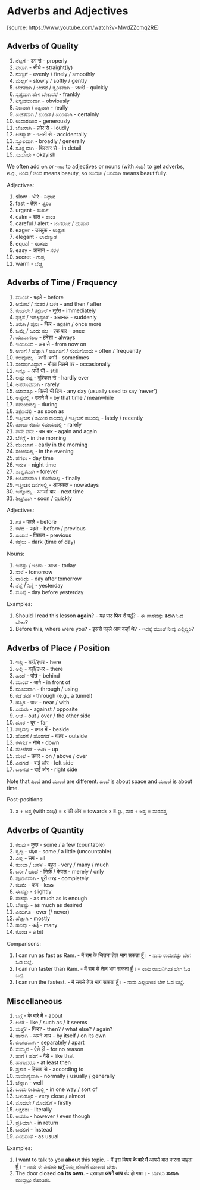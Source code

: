 # Adverbs and Adjectives

[source: <https://www.youtube.com/watch?v=MwdZZcmq2RE>]

## Adverbs of Quality

1.  ನೆಟ್ಟಗೆ - ढंग से - properly
2.  ನೇರಾಗಿ - सीधे - straight(ly)
3.  ನುಣ್ಣಗೆ - evenly / finely / smoothly
4.  ಮೆಲ್ಲಗೆ - slowly / softly / gently
5.  ಬೇಗವಾಗಿ / ಬೇಗನೆ / ತ್ವರಿತವಾಗಿ - जल्दी - quickly
6.  ಸ್ಪಷ್ಟವಾಗಿ ಹೇಳ ಬೇಕಾದರೆ - frankly
7.  ನಿಸ್ಸಂಶಯವಾಗಿ - obviously
8.  ನಿಜವಾಗಿ / ಸತ್ಯವಾಗಿ - really
9.  ಖಚಿತವಾಗಿ / ಖಂಡಿತ / ಖಂಡಿತಾಗಿ - certainly
10. ಉದಾರದಿಂದ - generously
11. ಜೋರಾಗಿ - ज़ोर से - loudly
12. ಅಕಸ್ಮಾತ್ - गलती से - accidentally
13. ಸ್ತೂಲವಾಗಿ - broadly / generally
14. ಸೂಕ್ಷ್ಮವಾಗಿ - विस्तार से - in detail
15. ಸುಮಾರು - okayish

We often add ಆಗಿ or ಇಂದ to adjectives or nouns (with ಸಂಧಿ) to get adverbs,
e.g., ಅಂದ / ಚಂದ means beauty, so ಅಂದಾಗಿ / ಚಂದಾಗಿ means beautifully.

Adjectives:

1.  slow - धीरे - ನಿಧಾನ
2.  fast - तेज़ - ತ್ವರಿತ
3.  urgent - ತುರ್ತು
4.  calm - शांत - ಶಾಂತ
5.  careful / alert - ಜಾಗರೂಕ / ಹುಷಾರ
6.  eager - उत्सुक - ಉತ್ಸುಕ
7.  elegant - ಲಾವಣ್ಯುತ
8.  equal - ಸರಿಸಮ
9.  easy - आसान - ಸರಳ
10. secret - ಗುಪ್ತ
11. warm - ಬೆಚ್ಚ

## Adverbs of Time / Frequency

1.  ಮುಂಚೆ - पहले - before
1.  ಆಮೇಲೆ / ನಂತರ / ಬಳಿಕ - and then / after
1.  ಕೂಡಲೇ / ತಕ್ಷಣಲೆ - तुरंत - immediately
1.  ಫಕ್ಕನೆ / ಇದಕ್ಕಿದ್ದಂತೆ - अचानक - suddenly
1.  ತಿರುಗಿ / ಪುನಃ - फिर - again / once more
1.  ಒಮ್ಮೆ / ಒಂದು ಸಲ - एक बार - once
1.  ಯಾವಾಗಲೂ - हमेशा - always
1.  ಇಂದಿನಿಂದ - अब से - from now on
1.  ಆಗಾಗೆ / ಹೆಚ್ಚಾಗಿ / ಅಡಿಗಡಿಗೆ / ಸಂದುಗೊಂದು - often / frequently
1.  ಕೆಲವೊಮ್ಮೆ - कभी-कभी - sometimes
1.  ಸಂದರ್ಭವಿದ್ದಾಗ - मौक़ा मिलने पर - occasionally
1.  ಇನ್ನೂ - अभी भी - still
1.  ಅಷ್ಟು ಕಷ್ಟ - मुश्किल से - hardly ever
1.  ಅಪರೂಪವಾಗಿ - rarely
1.  ಯಾವತ್ತೂ - किसी भी दिन - any day (usually used to say 'never')
1.  ಅಷ್ಟರಲ್ಲಿ - उतने में - by that time / meanwhile
1.  ಸಮಯದಲ್ಲಿ - during
1.  ತಕ್ಷಣದಲ್ಲಿ - as soon as
1.  ಇತ್ತೀಚಿನ / ಸಮೀಪ ಕಾಲದಲ್ಲಿ / ಇತ್ತೀಚಿನೆ ಕಾಲದಲ್ಲಿ - lately / recently
1.  ತುಂಬಾ ಕಡಿಮೆ ಸಮಯದಲ್ಲಿ - rarely
1.  ಪದೇ ಪದೇ - बार बार - again and again
1.  ಬೆಳಿಗ್ಗೆ - in the morning
1.  ಮುಂಜಾನೆ - early in the morning
1.  ಸಂಜಿಯಲ್ಲಿ - in the evening
1.  ಹಗಲು - day time
1.  ಇರುಳ - night time
1.  ಶಾಶ್ವತವಾಗಿ - forever
1.  ಅಂತಿಮವಾಗಿ / ಕೊನೆಯಲ್ಲಿ - finally
1.  ಇತ್ತೀಚಿನ ದಿನಗಳಲ್ಲಿ - आजकल - nowadays
1.  ಇನ್ನೊಮ್ಮೆ - अगली बार - next time
1.  ಶೀಘ್ರವಾಗಿ - soon / quickly

Adjectives:

1.  ಗತ - पहले - before
2.  ಕಳೆದ - पहले - before / previous
3.  ಹಿಂದಿನ - पिछला - previous
4.  ಕತ್ತಲು - dark (time of day)

Nouns:

1.  ಇವತ್ತು / ಇಂದು - आज - today
2.  ನಾಳೆ - tomorrow
3.  ನಾಡಿದ್ದು - day after tomorrow
4.  ನೆನ್ನೆ / ನಿನ್ನೆ - yesterday
5.  ಮೊನ್ನೆ - day before yesterday

Examples:

1.  Should I read this lesson <strong>again</strong>? -
    यह पाठ <strong>फिर से</strong> पढ़ूँ? -
    ಈ ಪಾಠವನ್ನು <strong>ತಿರುಗಿ</strong> ಓದ ಬೇಕಾ?
2.  Before this, where were you? -
    इससे पहले आप कहाँ थे? - ಇದಕ್ಕೆ ಮುಂಚೆ ನೀವು ಎಲ್ಲಿದ್ದಿರಿ?

## Adverbs of Place / Position

1.  ಇಲ್ಲಿ - यहाँ/इधर - here
2.  ಅಲ್ಲಿ - वहाँ/उधर - there
3.  ಹಿಂದೆ - पीछे - behind
4.  ಮುಂದೆ - आगे - in front of
5.  ಮೂಲವಾಗಿ - through / using
6.  ಕಡೆ ತನಕ - through (e.g., a tunnel)
7.  ಹತ್ತಿರ - पास - near / with
8.  ಎದುರು - against / opposite
9.  ಆಚೆ - out / over / the other side
10. ದೂರ - दूर - far
11. ಪಕ್ಕದಲ್ಲಿ - बगल में - beside
12. ಹೊರಗೆ / ಹೊರಗಡೆ - बाहर - outside
13. ಕೆಳಗಡೆ - नीचे - down
14. ಮೇಲೆಗಡೆ - ऊपर - up
15. ಮೇಲೆ - ऊपर - on / above / over
16. ಎಡಗಡೆ - बाईं ओर - left side
17. ಬಲಗಡೆ - दाईं ओर - right side

Note that ಹಿಂದೆ and ಮುಂಚೆ are different.
ಹಿಂದೆ is about space and ಮುಂಚೆ is about time.

Post-positions:

1.  x + ಅತ್ತ (with ಸಂಧಿ) = x की ओर = towards x
    E.g., ಮರ + ಅತ್ತ = ಮರದತ್ತ

## Adverbs of Quantity

1.  ಕೆಲವು - कुछ - some / a few (countable)
2.  ಸ್ವಲ್ಪ - थोड़ा - some / a little (uncountable)
3.  ಎಲ್ಲ - सब - all
4.  ತುಂಬಾ / ಬಹಳ - बहुत - very / many / much
5.  ಬರೀ / ಬರಿದೆ - सिर्फ़ / केवल - merely / only
6.  ಪೂರ್ಣವಾಗಿ - पूरी तरह - completely
7.  ಕಡಿಮೆ - कम - less
8.  ಈಷತ್ತು - slightly
9.  ಸಾಕಷ್ಟು - as much as is enough
10. ಬೇಕಷ್ಟು - as much as desired
11. ಎಂದಿಗೂ - ever (/ never)
12. ಹೆಚ್ಚಾಗಿ - mostly
13. ಹಲವು - कई - many
14. ಕೊಂಚ - a bit

Comparisons:

1.  I can run as fast as Ram. -
    मैं राम के जितना तेज़ भाग सकता हूँ। -
    ನಾನು ರಾಮನಷ್ಟು ಬೇಗ ಓಡ ಬಲ್ಲೆ.
2.  I can run faster than Ram. -
    मैं राम से तेज़ भाग सकता हूँ। -
    ನಾನು ರಾಮನಿಗಿಂತ ಬೇಗ ಓಡ ಬಲ್ಲೆ.
3.  I can run the fastest. -
    मैं सबसे तेज़ भाग सकता हूँ। -
    ನಾನು ಎಲ್ಲರಿಗಿಂತ ಬೇಗ ಓಡ ಬಲ್ಲೆ.

## Miscellaneous

1.  ಬಗ್ಗೆ - के बारे में - about
2.  ಅಂತೆ - like / such as / it seems
3.  ಮತ್ತೆ? - फिर? - then? / what else? / again?
4.  ತಾನಾಗಿ - अपने आप - by itself / on its own
5.  ಬಿಂಗಡವಾಗಿ - separately / apart
6.  ಸುಮ್ಮನೆ - ऐसे ही - for no reason
7.  ಹಾಗೆ / ಹಂಗೆ - वैसे - like that
8.  ಹಾಗಾದರೂ - at least then
9.  ಪ್ರಕಾರ - हिसाब से - according to
10. ಸಾಮಾನ್ಯವಾಗಿ - normally / usually / generally
11. ಚೆನ್ನಾಗಿ - well
12. ಒಂದು ರೀತಿಯಲ್ಲಿ - in one way / sort of
13. ಬಳುಹತ್ತಿರ - very close / almost
14. ಮೊದಲೇ / ಮೊದಲಿಗೆ - firstly
15. ಅಕ್ಷರಶಃ - literally
16. ಆದರೂ - however / even though
17. ಪ್ರತಿಯಾಗಿ - in return
18. ಬದಲಿಗೆ - instead
19. ಎಂದಿನಂತೆ - as usual

Examples:

1.  I want to talk to you <strong>about</strong> this topic. -
    मैं इस विषय <strong>के बारे में</strong> आपसे बात करना चाहता हूँ। -
    ನಾನು ಈ ವಿಷಯ <strong>ಬಗ್ಗೆ</strong> ನಿಮ್ಮ ಜೊತೆಗೆ ಮಾತಾಡ ಬೇಕು.
2.  The door closed <strong>on its own</strong>. -
    दरवाज़ा <strong>अपने आप</strong> बंद हो गया। -
    ಬಾಗಿಲು <strong>ತಾನಾಗಿ</strong> ಮುಚ್ಚಿಟ್ಟು ಕೊಂಡಿತು.